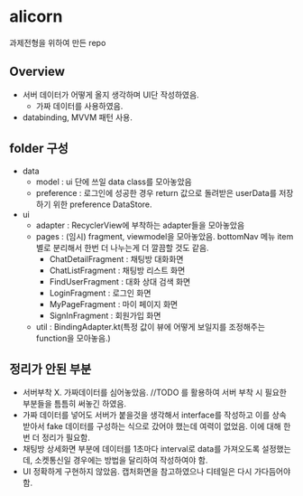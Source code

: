 # alicorn
과제전형을 위하여 만든 repo

## Overview
* 서버 데이터가 어떻게 올지 생각하며 UI단 작성하였음.
  * 가짜 데이터를 사용하였음.
* databinding, MVVM 패턴 사용.

## folder 구성
* data
  * model : ui 단에 쓰일 data class를 모아놓았음
  * preference : 로그인에 성공한 경우 return 값으로 돌려받은 userData를 저장하기 위한 preference DataStore.
* ui
  * adapter : RecyclerView에 부착하는 adapter들을 모아놓았음
  * pages : (임시) fragment, viewmodel을 모아놓았음. bottomNav 메뉴 item 별로 분리해서 한번 더 나누는게 더 깔끔할 것도 같음.
    * ChatDetailFragment : 채팅방 대화화면
    * ChatListFragment : 채팅방 리스트 화면
    * FindUserFragment : 대화 상대 검색 화면
    * LoginFragment : 로그인 화면
    * MyPageFragment : 마이 페이지 화면
    * SignInFragment : 회원가입 화면
  * util : BindingAdapter.kt(특정 값이 뷰에 어떻게 보일지를 조정해주는 function을 모아놓음.)

## 정리가 안된 부분
* 서버부착 X. 가짜데이터를 심어놓았음. //TODO 를 활용하여 서버 부착 시 필요한 부분들을 틈틈히 써놓긴 하였음.
* 가짜 데이터를 넣어도 서버가 붙을것을 생각해서 interface를 작성하고 이를 상속받아서 fake 데이터를 구성하는 식으로 갔어야 했는데 여력이 없었음. 이에 대해 한번 더 정리가 필요함.
* 채팅방 상세화면 부분에 데이터를 1초마다 interval로 data를 가져오도록 설정했는데, 소켓통신일 경우에는 방법을 달리하여 작성하여야 함.
* UI 정확하게 구현하지 않았음. 캡처화면을 참고하였으나 디테일은 다시 가다듬어야 함.




